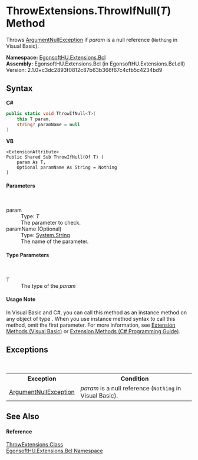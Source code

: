 # ThrowExtensions.ThrowIfNull(*T*) Method 
 

Throws <a href="https://learn.microsoft.com/dotnet/api/system.argumentnullexception" target="_blank" rel="noopener noreferrer">ArgumentNullException</a> if *param* is a null reference (`Nothing` in Visual Basic).

**Namespace:**&nbsp;<a href="N_EgonsoftHU_Extensions_Bcl.md">EgonsoftHU.Extensions.Bcl</a><br />**Assembly:**&nbsp;EgonsoftHU.Extensions.Bcl (in EgonsoftHU.Extensions.Bcl.dll) Version: 2.1.0+c3dc2893f0812c87b63b366f67c4cfb5c4234bd9

## Syntax

**C#**<br />
``` C#
public static void ThrowIfNull<T>(
	this T param,
	string? paramName = null
)

```

**VB**<br />
``` VB
<ExtensionAttribute>
Public Shared Sub ThrowIfNull(Of T) ( 
	param As T,
	Optional paramName As String = Nothing
)
```


#### Parameters
&nbsp;<dl><dt>param</dt><dd>Type: *T*<br />The parameter to check.</dd><dt>paramName (Optional)</dt><dd>Type: <a href="https://learn.microsoft.com/dotnet/api/system.string" target="_blank" rel="noopener noreferrer">System.String</a><br />The name of the parameter.</dd></dl>

#### Type Parameters
&nbsp;<dl><dt>T</dt><dd>The type of the *param*</dd></dl>

#### Usage Note
In Visual Basic and C#, you can call this method as an instance method on any object of type . When you use instance method syntax to call this method, omit the first parameter. For more information, see <a href="https://docs.microsoft.com/dotnet/visual-basic/programming-guide/language-features/procedures/extension-methods" target="_blank" rel="noopener noreferrer">Extension Methods (Visual Basic)</a> or <a href="https://docs.microsoft.com/dotnet/csharp/programming-guide/classes-and-structs/extension-methods" target="_blank" rel="noopener noreferrer">Extension Methods (C# Programming Guide)</a>.

## Exceptions
&nbsp;<table><tr><th>Exception</th><th>Condition</th></tr><tr><td><a href="https://learn.microsoft.com/dotnet/api/system.argumentnullexception" target="_blank" rel="noopener noreferrer">ArgumentNullException</a></td><td>*param* is a null reference (`Nothing` in Visual Basic).</td></tr></table>

## See Also


#### Reference
<a href="T_EgonsoftHU_Extensions_Bcl_ThrowExtensions.md">ThrowExtensions Class</a><br /><a href="N_EgonsoftHU_Extensions_Bcl.md">EgonsoftHU.Extensions.Bcl Namespace</a><br />
